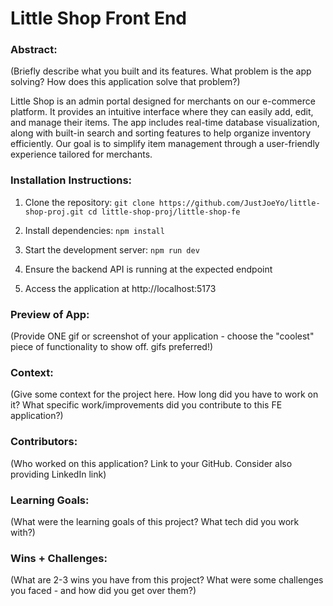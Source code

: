# Little Shop Front End

### Abstract:

(Briefly describe what you built and its features. What problem is the app solving? How does this application solve that problem?)

Little Shop is an admin portal designed for merchants on our e-commerce platform. It provides an intuitive interface where they can easily add, edit, and manage their items. The app includes real-time database visualization, along with built-in search and sorting features to help organize inventory efficiently. Our goal is to simplify item management through a user-friendly experience tailored for merchants.

### Installation Instructions:

1. Clone the repository:
`git clone https://github.com/JustJoeYo/little-shop-proj.git
cd little-shop-proj/little-shop-fe`

2. Install dependencies:
`npm install`

3. Start the development server:
`npm run dev`

4. Ensure the backend API is running at the expected endpoint

5. Access the application at http://localhost:5173

### Preview of App:

(Provide ONE gif or screenshot of your application - choose the "coolest" piece of functionality to show off. gifs preferred!)

### Context:

(Give some context for the project here. How long did you have to work on it? What specific work/improvements did you contribute to this FE application?)

### Contributors:

(Who worked on this application? Link to your GitHub. Consider also providing LinkedIn link)

### Learning Goals:

(What were the learning goals of this project? What tech did you work with?)

### Wins + Challenges:

(What are 2-3 wins you have from this project? What were some challenges you faced - and how did you get over them?)
